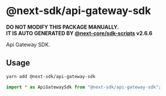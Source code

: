# @next-sdk/api-gateway-sdk

**DO NOT MODIFY THIS PACKAGE MANUALLY.**  
**IT IS AUTO GENERATED BY [@next-core/sdk-scripts] v2.6.6**

Api Gateway SDK.

## Usage

```bash
yarn add @next-sdk/api-gateway-sdk
```

```ts
import * as ApiGatewaySdk from "@next-sdk/api-gateway-sdk";
```

[@next-core/sdk-scripts]: https://github.com/easyops-cn/next-core/tree/master/packages/sdk-scripts
